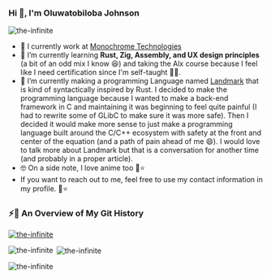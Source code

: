 ### Hi 👋, I'm Oluwatobiloba Johnson

<p align="left"> <img src="https://komarev.com/ghpvc/?username=the-infinite" alt="the-infinite" /> </p>

- 🔭 I currently work at [Monochrome Technologies](https://github.com/monochrome-tech)
- 🌱 I’m currently learning **Rust, Zig, Assembly, and UX design principles** (a bit of an odd mix I know 😆) and taking the Alx course because I feel like I need certification since I'm self-taught 🤷‍♂️.
- 🔩 I’m currently making a programming Language named [Landmark](https://github.com/landmark-lang) that is kind of syntactically inspired by Rust. I decided to make the programming language because I wanted to make a back-end framework in C and maintaining it was beginning to feel quite painful (I had to rewrite some of GLibC to make sure it was more safe). Then I decided it would make more sense to just make a programming language built around the C/C++ ecosystem with safety at the front and center of the equation (and a path of pain ahead of me 😄). I would love to talk more about Landmark but that is a conversation for another time (and probably in a proper article). 
- 🤓 On a side note, I love anime too 🌚⭐
- If you want to reach out to me, feel free to use my contact information in my profile. 🌚⭐

### ⚡🌠 An Overview of My Git History
<p align="left"> <a href="https://github.com/ryo-ma/github-profile-trophy"><img src="https://github-profile-trophy.vercel.app/?username=the-infinite" alt="the-infinite" /></a> </p>
<p><img align="left" src="https://github-readme-stats.vercel.app/api/top-langs?username=the-infinite&show_icons=true&locale=en&layout=compact" alt="the-infinite" /></p>
<p>&nbsp;<img align="center" src="https://github-readme-stats.vercel.app/api?username=the-infinite&show_icons=true&locale=en" alt="the-infinite" /></p>
<p><img align="center" src="https://github-readme-streak-stats.herokuapp.com/?user=the-infinite&" alt="the-infinite" /></p>
